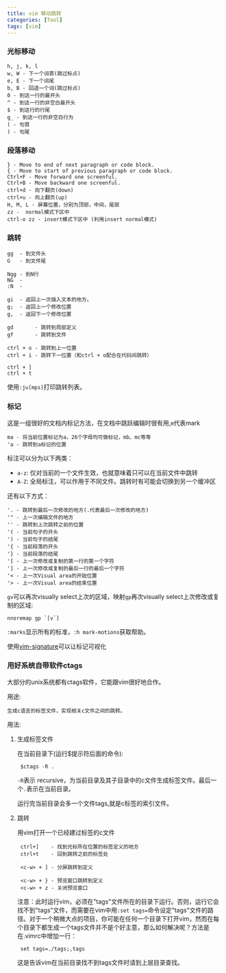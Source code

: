 ```yaml
---
title: vim 移动跳转
categories: [Tool]
tags: [vim]
---
```


### 光标移动

    h, j, k, l
    w, W - 下一个词首(跳过标点)
    e, E - 下一个词尾
    b, B - 回退一个词(跳过标点)
    0 - 到这一行的最开头
    ^ - 到这一行的非空白最开头
    $ - 到这行的行尾
    g_ - 到这一行的非空白行为
    ( - 句首
    ) - 句尾

### 段落移动

    } - Move to end of next paragraph or code block.
    { - Move to start of previous paragraph or code block.
    Ctrl+F - Move forward one screenful.
    Ctrl+B - Move backward one screenful.
    ctrl+d - 向下翻页(down)
    ctrl+u - 向上翻页(up)
    H, M, L - 屏幕位置，分别为顶部，中间，尾部
    zz -  normal模式下区中
    ctrl-o zz - insert模式下区中 (利用insert normal模式)

### 跳转

    gg  - 到文件头
    G   - 到文件尾

    Ngg - 到N行
    NG  -
    :N  -

    gi  - 返回上一次插入文本的地方。
    g;  - 返回上一个修改位置
    g,  - 返回下一个修改位置

    gd       - 跳转到局部定义
    gf       - 跳转到文件

    ctrl + o - 跳转到上一位置
    ctrl + i - 跳转下一位置（和ctrl + o配合在代码间跳转）

    ctrl + ]
    ctrl + t

使用`:ju[mps]`打印跳转列表。

### 标记

这是一组很好的文档内标记方法，在文档中跳跃编辑时很有用,`m`代表mark

    ma - 将当前位置标记为a，26个字母均可做标记，mb、mc等等
    'a - 跳转到a标记的位置

标注可以分为以下两类：

* `a-z`: 仅对当前的一个文件生效，也就意味着只可以在当前文件中跳转
* `A-Z`: 全局标注，可以作用于不同文件。跳转时有可能会切换到另一个缓冲区

还有以下方式：

    '. - 跳转到最后一次修改的地方(.代表最后一次修改的地方)
    '" - 上一次编辑文件的地方
    '' - 跳转到上次跳转之前的位置
    '( - 当前句子的开头
    ') - 当前句子的结尾
    '{ - 当前段落的开头
    '} - 当前段落的结尾
    '[ - 上一次修改或复制的第一行的第一个字符
    '] - 上一次修改或复制的最后一行的最后一个字符
    '< - 上一次Visual area的开始位置
    '> - 上一次Visual area的结束位置

`gv`可以再次visually select上次的区域，映射`gp`再次visually select上次修改或复制的区域:

    nnoremap gp `[v`]

`:marks`显示所有的标准，`:h mark-motions`获取帮助。

使用[vim-signature](https://github.com/kshenoy/vim-signature)可以让标记可视化

### 用好系统自带软件ctags

大部分的unix系统都有ctags软件，它能跟vim很好地合作。

用途:

    生成c语言的标签文件，实现相关c文件之间的跳转。

用法:

1. 生成标签文件

    在当前目录下(运行$提示符后面的命令):

        $ctags -R .

    `-R`表示 recursive，为当前目录及其子目录中的c文件生成标签文件。最后一个`.`表示在当前目录。

    运行完当前目录会多一个文件tags,就是c标签的索引文件。

2. 跳转

    用vim打开一个已经建过标签的c文件

        ctrl+]    - 找到光标所在位置的标签定义的地方
        ctrl+t    - 回到跳转之前的标签处

        <c-w> + ] - 分屏跳转到定义

        <c-w> + } - 预览窗口跳转到定义
        <c-w> + z - 关闭预览窗口

    注意：此时运行vim，必须在"tags"文件所在的目录下运行。否则，运行它会找不到"tags"文件，而需要在vim中用`:set tags=`命令设定"tags"文件的路径。对于一个稍微大点的项目，你可能在任何一个目录下打开vim，然而在每个目录下都生成一个tags文件并不是个好主意，那么如何解决呢？方法是在.vimrc中增加一行：

        set tags=./tags;,tags

    这是告诉vim在当前目录找不到tags文件时请到上层目录查找。

